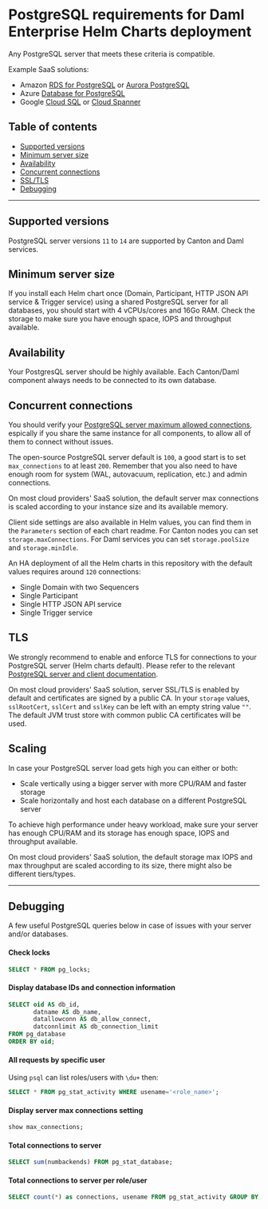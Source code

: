 # PostgreSQL requirements for Daml Enterprise Helm Charts deployment

Any PostgreSQL server that meets these criteria is compatible.

Example SaaS solutions:

* Amazon [RDS for PostgreSQL](https://aws.amazon.com/rds/postgresql/) or [Aurora PostgreSQL](https://aws.amazon.com/fr/rds/aurora/)
* Azure [Database for PostgreSQL](https://azure.microsoft.com/en-us/products/postgresql/)
* Google [Cloud SQL](https://cloud.google.com/sql/docs/postgres) or [Cloud Spanner](https://cloud.google.com/spanner/docs/)

## Table of contents

- [Supported versions](#supported-versions)
- [Minimum server size](#minimum-server-size)
- [Availability](#availability)
- [Concurrent connections](#concurrent-connections)
- [SSL/TLS](#tls)
- [Debugging](#debugging)

---
## Supported versions

PostgreSQL server versions `11` to `14` are supported by Canton and Daml services.

## Minimum server size

If you install each Helm chart once (Domain, Participant, HTTP JSON API service & Trigger service)
using a shared PostgreSQL server for all databases, you should start with 4 vCPUs/cores and 16Go RAM.
Check the storage to make sure you have enough space, IOPS and throughput available.

## Availability

Your PostgresQL server should be highly available. Each Canton/Daml component always needs to be connected to its own database.

## Concurrent connections

You should verify your [PostgreSQL server maximum allowed connections](https://www.postgresql.org/docs/14/runtime-config-connection.html#GUC-MAX-CONNECTIONS),
espically if you share the same instance for all components, to allow all of them to connect without issues.

The open-source PostgreSQL server default is `100`, a good start is to set `max_connections` to at least `200`. Remember that
you also need to have enough room for system (WAL, autovacuum, replication, etc.) and admin connections.

On most cloud providers' SaaS solution, the default server max connections is scaled according to your instance size
and its available memory.

Client side settings are also available in Helm values, you can find them in the `Parameters` section of each chart readme.
For Canton nodes you can set `storage.maxConnections`. For Daml services you can set `storage.poolSize`
and `storage.minIdle`.

An HA deployment of all the Helm charts in this repository with the default values requires around `120` connections:
- Single Domain with two Sequencers
- Single Participant
- Single HTTP JSON API service
- Single Trigger service

## TLS

We strongly recommend to enable and enforce TLS for connections to your PostgreSQL server (Helm charts default).
Please refer to the relevant [PostgreSQL server and client documentation](https://www.postgresql.org/docs/).

On most cloud providers' SaaS solution, server SSL/TLS is enabled by default and certificates are signed by a public CA.
In your `storage` values, `sslRootCert`, `sslCert` and `sslKey` can be left with an empty string value `""`.
The default JVM trust store with common public CA certificates will be used.

## Scaling

In case your PostgreSQL server load gets high you can either or both:
- Scale vertically using a bigger server with more CPU/RAM and faster storage
- Scale horizontally and host each database on a different PostgreSQL server

To achieve high performance under heavy workload, make sure your server has enough CPU/RAM and
its storage has enough space, IOPS and throughput available.

On most cloud providers' SaaS solution, the default storage max IOPS and max throughput are scaled according
to its size, there might also be different tiers/types.

---
## Debugging

A few useful PostgreSQL queries below in case of issues with your server and/or databases.

#### Check locks

```sql
SELECT * FROM pg_locks;
```

#### Display database IDs and connection information

```sql
SELECT oid AS db_id,
       datname AS db_name,
       datallowconn AS db_allow_connect,
       datconnlimit AS db_connection_limit
FROM pg_database
ORDER BY oid;
```

#### All requests by specific user

Using `psql` can list roles/users with `\du+` then:

```sql
SELECT * FROM pg_stat_activity WHERE usename='<role_name>';
```

#### Display server max connections setting

```sql
show max_connections;
```

#### Total connections to server

```sql
SELECT sum(numbackends) FROM pg_stat_database;
```

#### Total connections to server per role/user

```sql
SELECT count(*) as connections, usename FROM pg_stat_activity GROUP BY usename ORDER BY connections DESC;
```
